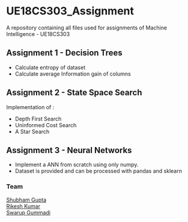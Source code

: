 # UE18CS303_Assignment
A repository containing all files used for assignments of Machine Intelligence - UE18CS303

## Assignment 1 - Decision Trees 
* Calculate entropy of dataset
* Calculate average Information gain of columns

## Assignment 2 - State Space Search
Implementation of :
* Depth First Search
* Uninformed Cost Search
* A Star Search

## Assignment 3 - Neural Networks
* Implement a ANN from scratch using only numpy.
* Dataset is provided and can be processed with pandas and sklearn

### Team
[Shubham Gupta](https://github.com/IamShubhamGupto)  
[Rikesh Kumar](https://github.com/rikeshkr)  
[Swarup Gummadi](https://github.com/swarup-gummadi)


